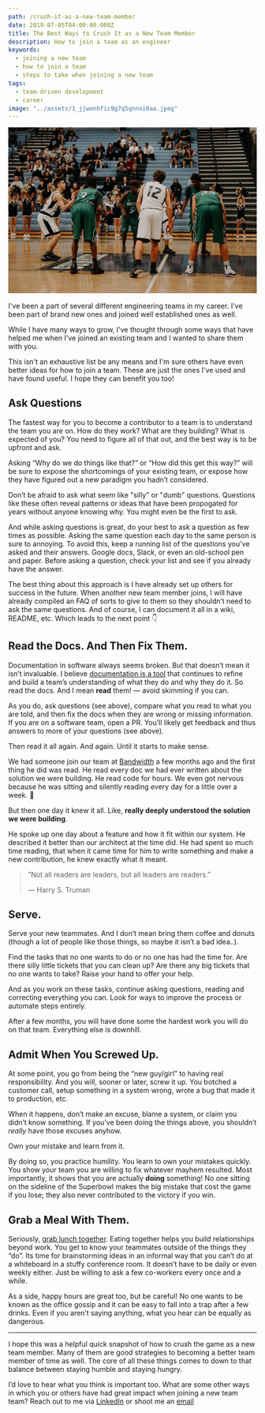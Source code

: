 ```yaml
---
path: /crush-it-as-a-new-team-member
date: 2019-07-05T04:00:00.000Z
title: The Best Ways to Crush It as a New Team Member
description: How to join a team as an engineer
keywords:
  - joining a new team
  - how to join a team
  - steps to take when joining a new team
tags:
  - team-driven development
  - career
image: "../assets/1_jjwonhfic9g7q5qnnni0aa.jpeg"
---
```

![Boy about to shoot a basketball free throw](../assets/1_jjwonhfic9g7q5qnnni0aa.jpeg)

I've been a part of several different engineering teams in my career. I've been part of brand new ones and joined well established ones as well. 

While I have many ways to grow, I've thought through some ways that have helped me when I've joined an existing team and I wanted to share them with you.

This isn't an exhaustive list be any means and I'm sure others have even better ideas for how to join a team. These are just the ones I've used and have found useful. I hope they can benefit you too! 

## Ask Questions

The fastest way for you to become a contributor to a team is to understand the team you are on. How do they work? What are they building? What is expected of you? You need to figure all of that out, and the best way is to be upfront and ask.

Asking “Why do we do things like that?” or “How did this get this way?” will be sure to expose the shortcomings of your existing team, or expose how they have figured out a new paradigm you hadn’t considered.

Don’t be afraid to ask what seem like "silly" or "dumb" questions. Questions like these often reveal patterns or ideas that have been propogated for years without anyone knowing why. You might even be the first to ask.

And while asking questions is great, do your best to ask a question as few times as possible. Asking the same question each day to the same person is sure to annoying. To avoid this, keep a running list of the questions you've asked and their answers. Google docs, Slack, or even an old-school pen and paper. Before asking a question, check your list and see if you already have the answer.

The best thing about this approach is I have already set up others for success in the future. When another new team member joins, I will have already compiled an FAQ of sorts to give to them so they shouldn’t need to ask the same questions. And of course, I can document it all in a wiki, README, etc. Which leads to the next point 👇

## Read the Docs. And Then Fix Them.

Documentation in software always seems broken. But that doesn’t mean it isn’t invaluable. I believe [documentation is a tool](https://medium.com/@dangoslen/documentation-isnt-a-chore-its-a-tool-ca384db0af8) that continues to refine and build a team’s understanding of what they do and why they do it. So read the docs. And I mean **read** them! — avoid skimming if you can.

As you do, ask questions (see above), compare what you read to what you are told, and then fix the docs when they are wrong or missing information. If you are on a software team, open a PR. You’ll likely get feedback and thus answers to more of your questions (see above).

Then read it all again. And again. Until it starts to make sense.

We had someone join our team at [Bandwidth](https://www.bandwidth.com/) a few months ago and the first thing he did was read. He read every doc we had ever written about the solution we were building. He read code for hours. We even got nervous because he was sitting and silently reading every day for a little over a week. 😬

But then one day it knew it all. Like, **really deeply understood the solution we were building**.

He spoke up one day about a feature and how it fit within our system. He described it better than our architect at the time did. He had spent so much time reading, that when it came time for him to write something and make a new contribution, he knew exactly what it meant.

> “Not all readers are leaders, but all leaders are readers.”
>
> — Harry S. Truman

## Serve.

Serve your new teammates. And I don’t mean bring them coffee and donuts (though a lot of people like those things, so maybe it isn’t a bad idea..). 

Find the tasks that no one wants to do or no one has had the time for. Are there silly little tickets that you can clean up? Are there any big tickets that no one wants to take? Raise your hand to offer your help.

And as you work on these tasks, continue asking questions, reading and correcting everything you can. Look for ways to improve the process or automate steps entirely.

After a few months, you will have done some the hardest work you will do on that team. Everything else is downhill.

## Admit When You Screwed Up.

At some point, you go from being the “new guy/girl” to having real responsibility. And you will, sooner or later, screw it up. You botched a customer call, setup something in a system wrong, wrote a bug that made it to production, etc.

When it happens, don’t make an excuse, blame a system, or claim you didn’t know something. If you’ve been doing the things above, you shouldn’t *really* have those excuses anyhow.

Own your mistake and learn from it.

By doing so, you practice humility. You learn to own your mistakes quickly. You show your team you are willing to fix whatever mayhem resulted. Most importantly, it shows that you are actually **doing** something! No one sitting on the sideline of the Superbowl makes the big mistake that cost the game if you lose; they also never contributed to the victory if you win.

## Grab a Meal With Them.

Seriously, [grab lunch together](https://www.inc.com/jessica-stillman/the-team-that-eats-together-stays-together.html). Eating together helps you build relationships beyond work. You get to know your teammates outside of the things they “do”. Its time for brainstorming ideas in an informal way that you can’t do at a whiteboard in a stuffy conference room. It doesn’t have to be daily or even weekly either. Just be willing to ask a few co-workers every once and a while.

As a side, happy hours are great too, but be careful! No one wants to be known as the office gossip and it can be easy to fall into a trap after a few drinks. Even if you aren’t saying anything, what you hear can be equally as dangerous.

---

I hope this was a helpful quick snapshot of how to crush the game as a new team member. Many of them are good strategies to becoming a better team member of time as well. The core of all these things comes to down to that balance between staying humble and staying hungry.

I’d love to hear what you think is important too. What are some other ways in which you or others have had great impact when joining a new team team? Reach out to me via [LinkedIn](https://linkedin.com/in/dangoslen) or shoot me an [email](mailto:dan@dangoslen.me)

